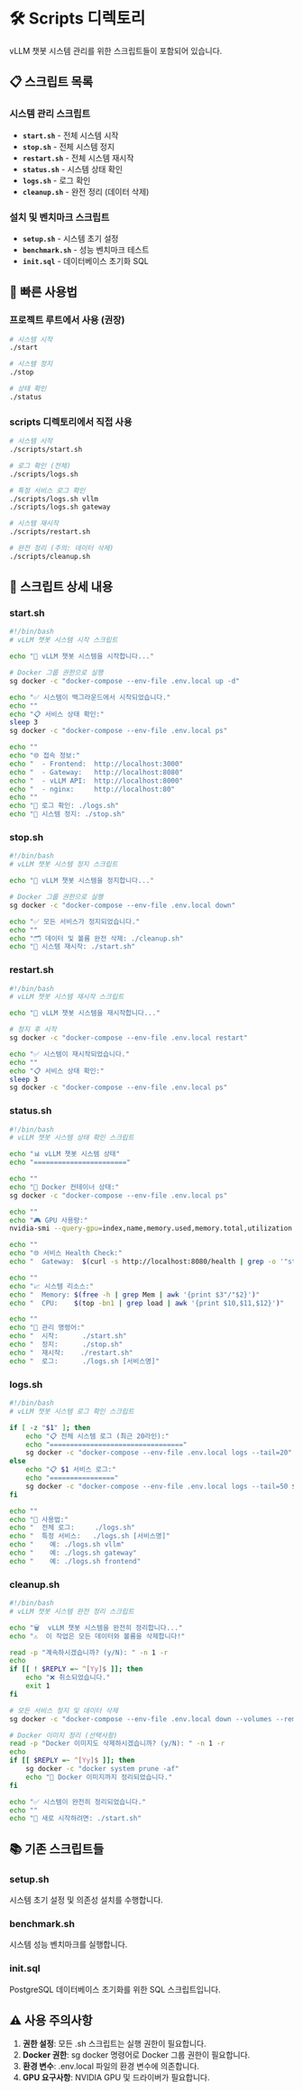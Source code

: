 # 🛠️ Scripts 디렉토리

vLLM 챗봇 시스템 관리를 위한 스크립트들이 포함되어 있습니다.

## 📋 스크립트 목록

### 시스템 관리 스크립트
- **`start.sh`** - 전체 시스템 시작
- **`stop.sh`** - 전체 시스템 정지  
- **`restart.sh`** - 전체 시스템 재시작
- **`status.sh`** - 시스템 상태 확인
- **`logs.sh`** - 로그 확인
- **`cleanup.sh`** - 완전 정리 (데이터 삭제)

### 설치 및 벤치마크 스크립트
- **`setup.sh`** - 시스템 초기 설정
- **`benchmark.sh`** - 성능 벤치마크 테스트
- **`init.sql`** - 데이터베이스 초기화 SQL

## 🚀 빠른 사용법

### 프로젝트 루트에서 사용 (권장)
```bash
# 시스템 시작
./start

# 시스템 정지  
./stop

# 상태 확인
./status
```

### scripts 디렉토리에서 직접 사용
```bash
# 시스템 시작
./scripts/start.sh

# 로그 확인 (전체)
./scripts/logs.sh

# 특정 서비스 로그 확인
./scripts/logs.sh vllm
./scripts/logs.sh gateway

# 시스템 재시작
./scripts/restart.sh

# 완전 정리 (주의: 데이터 삭제)
./scripts/cleanup.sh
```

## 📝 스크립트 상세 내용

### start.sh
```bash
#!/bin/bash
# vLLM 챗봇 시스템 시작 스크립트

echo "🚀 vLLM 챗봇 시스템을 시작합니다..."

# Docker 그룹 권한으로 실행
sg docker -c "docker-compose --env-file .env.local up -d"

echo "✅ 시스템이 백그라운드에서 시작되었습니다."
echo ""
echo "📋 서비스 상태 확인:"
sleep 3
sg docker -c "docker-compose --env-file .env.local ps"

echo ""
echo "🌐 접속 정보:"
echo "  - Frontend:  http://localhost:3000"
echo "  - Gateway:   http://localhost:8080"
echo "  - vLLM API:  http://localhost:8000"
echo "  - nginx:     http://localhost:80"
echo ""
echo "📝 로그 확인: ./logs.sh"
echo "🛑 시스템 정지: ./stop.sh"
```

### stop.sh
```bash
#!/bin/bash
# vLLM 챗봇 시스템 정지 스크립트

echo "🛑 vLLM 챗봇 시스템을 정지합니다..."

# Docker 그룹 권한으로 실행
sg docker -c "docker-compose --env-file .env.local down"

echo "✅ 모든 서비스가 정지되었습니다."
echo ""
echo "🗂️ 데이터 및 볼륨 완전 삭제: ./cleanup.sh"
echo "🚀 시스템 재시작: ./start.sh"
```

### restart.sh
```bash
#!/bin/bash
# vLLM 챗봇 시스템 재시작 스크립트

echo "🔄 vLLM 챗봇 시스템을 재시작합니다..."

# 정지 후 시작
sg docker -c "docker-compose --env-file .env.local restart"

echo "✅ 시스템이 재시작되었습니다."
echo ""
echo "📋 서비스 상태 확인:"
sleep 3
sg docker -c "docker-compose --env-file .env.local ps"
```

### status.sh
```bash
#!/bin/bash
# vLLM 챗봇 시스템 상태 확인 스크립트

echo "📊 vLLM 챗봇 시스템 상태"
echo "======================="

echo ""
echo "🐳 Docker 컨테이너 상태:"
sg docker -c "docker-compose --env-file .env.local ps"

echo ""
echo "🎮 GPU 사용량:"
nvidia-smi --query-gpu=index,name,memory.used,memory.total,utilization.gpu --format=csv,noheader,nounits

echo ""
echo "🌐 서비스 Health Check:"
echo "  Gateway:  $(curl -s http://localhost:8080/health | grep -o '"status":"[^"]*"' || echo '❌ 연결 실패')"

echo ""
echo "📈 시스템 리소스:"
echo "  Memory: $(free -h | grep Mem | awk '{print $3"/"$2}')"
echo "  CPU:    $(top -bn1 | grep load | awk '{print $10,$11,$12}')"

echo ""
echo "🔧 관리 명령어:"
echo "  시작:      ./start.sh"
echo "  정지:      ./stop.sh" 
echo "  재시작:    ./restart.sh"
echo "  로그:      ./logs.sh [서비스명]"
```

### logs.sh
```bash
#!/bin/bash
# vLLM 챗봇 시스템 로그 확인 스크립트

if [ -z "$1" ]; then
    echo "📋 전체 시스템 로그 (최근 20라인):"
    echo "================================="
    sg docker -c "docker-compose --env-file .env.local logs --tail=20"
else
    echo "📋 $1 서비스 로그:"
    echo "================"
    sg docker -c "docker-compose --env-file .env.local logs --tail=50 $1"
fi

echo ""
echo "🔧 사용법:"
echo "  전체 로그:     ./logs.sh"
echo "  특정 서비스:   ./logs.sh [서비스명]"
echo "    예: ./logs.sh vllm"
echo "    예: ./logs.sh gateway"
echo "    예: ./logs.sh frontend"
```

### cleanup.sh
```bash
#!/bin/bash
# vLLM 챗봇 시스템 완전 정리 스크립트

echo "🗑️  vLLM 챗봇 시스템을 완전히 정리합니다..."
echo "⚠️  이 작업은 모든 데이터와 볼륨을 삭제합니다!"

read -p "계속하시겠습니까? (y/N): " -n 1 -r
echo
if [[ ! $REPLY =~ ^[Yy]$ ]]; then
    echo "❌ 취소되었습니다."
    exit 1
fi

# 모든 서비스 정지 및 데이터 삭제
sg docker -c "docker-compose --env-file .env.local down --volumes --remove-orphans"

# Docker 이미지 정리 (선택사항)
read -p "Docker 이미지도 삭제하시겠습니까? (y/N): " -n 1 -r
echo
if [[ $REPLY =~ ^[Yy]$ ]]; then
    sg docker -c "docker system prune -af"
    echo "🧹 Docker 이미지까지 정리되었습니다."
fi

echo "✅ 시스템이 완전히 정리되었습니다."
echo ""
echo "🚀 새로 시작하려면: ./start.sh"
```

## 📚 기존 스크립트들

### setup.sh
시스템 초기 설정 및 의존성 설치를 수행합니다.

### benchmark.sh  
시스템 성능 벤치마크를 실행합니다.

### init.sql
PostgreSQL 데이터베이스 초기화를 위한 SQL 스크립트입니다.

## ⚠️ 사용 주의사항

1. **권한 설정**: 모든 .sh 스크립트는 실행 권한이 필요합니다.
2. **Docker 권한**: sg docker 명령어로 Docker 그룹 권한이 필요합니다.
3. **환경 변수**: .env.local 파일의 환경 변수에 의존합니다.
4. **GPU 요구사항**: NVIDIA GPU 및 드라이버가 필요합니다.

